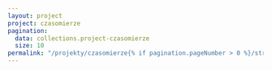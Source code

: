 ```yaml
---
layout: project
project: czasomierze
pagination:
  data: collections.project-czasomierze
  size: 10
permalink: "/projekty/czasomierze{% if pagination.pageNumber > 0 %}/strona-{{ pagination.pageNumber | plus: 1}}{% endif %}/index.html"
---
```


